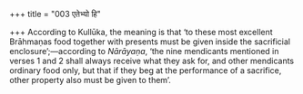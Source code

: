 +++
title = "003 एतेभ्यो हि"

+++
According to Kullūka, the meaning is that ‘to these most excellent
Brāhmaṇas food together with presents must be given inside the
sacrificial enclosure’;—according to *Nārāyaṇa*, ‘the nine mendicants
mentioned in verses 1 and 2 shall always receive what they ask for, and
other mendicants ordinary food only, but that if they beg at the
performance of a sacrifice, other property also must be given to them’.



